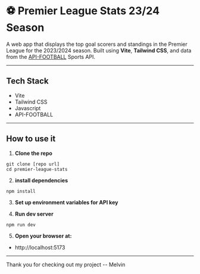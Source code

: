 # ⚽ Premier League Stats 23/24 Season

A web app that displays the top goal scorers and standings in the Premier League for the 2023/2024 season. Built using **Vite**, **Tailwind CSS**, and data from the [API-FOOTBALL](https://api-sports.io/) Sports API.

---

## Tech Stack

- Vite
- Tailwind CSS
- Javascript
- API-FOOTBALL

---

## How to use it

1. **Clone the repo**

```
git clone [repo url]
cd premier-league-stats
```

2. **install dependencies**

```
npm install
```

3. **Set up environment variables for API key**

4. **Run dev server**

```
npm run dev
```

5. **Open your browser at:**

- http://localhost:5173

---

Thank you for checking out my project
-- Melvin
